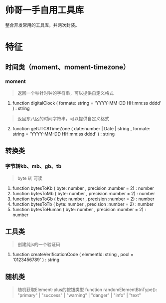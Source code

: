 # 帅哥一手自用工具库

整合开发常用的工具库，并两次封装。

# 特征


## 时间类（moment、moment-timezone）

### moment
> 返回一个秒针时钟的字符串，可以提供自定义格式
1. function digitalClock ( formate: string = 'YYYY-MM-DD HH:mm:ss dddd' ) : string 
> 返回东八区的时间字符串，可以提供自定义格式
2. function getUTC8TimeZone ( date:number | Date | string , formate: string = 'YYYY-MM-DD HH:mm:ss dddd' ) : string

## 转换类

### 字节转kb、mb、gb、tb
> byte 转 可读
1. function bytesToKb ( byte: number , precision :number = 2) : number 
2. function bytesToMb ( byte: number , precision :number = 2) : number 
3. function bytesToGb ( byte: number , precision :number = 2) : number 
4. function bytesToTb ( byte: number , precision :number = 2) : number 
5. function bytesToHuman ( byte: number , precision :number = 2) : number 
   
## 工具类
> 创建纯js的一个验证码
1. function createVerificationCode ( elementId: string , pool = '0123456789' ) : string
   
## 随机类
> 随机获取Element-plus的按钮类型
function randomElementBtnType(): "primary" | "success" | "warning" | "danger" | "info" | "text"

